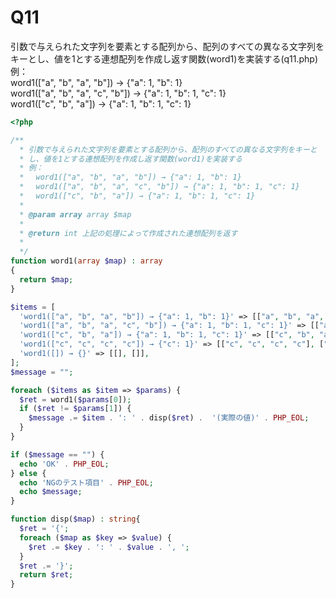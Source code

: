 # Q11
引数で与えられた文字列を要素とする配列から、配列のすべての異なる文字列をキーとし、値を1とする連想配列を作成し返す関数(word1)を実装する(q11.php)
例：  
 word1(["a", "b", "a", "b"]) → {"a": 1, "b": 1}  
 word1(["a", "b", "a", "c", "b"]) → {"a": 1, "b": 1, "c": 1}  
 word1(["c", "b", "a"]) → {"a": 1, "b": 1, "c": 1}

``` php
<?php

/**
  * 引数で与えられた文字列を要素とする配列から、配列のすべての異なる文字列をキーと
  * し、値を1とする連想配列を作成し返す関数(word1)を実装する
  * 例：
  * 　word1(["a", "b", "a", "b"]) → {"a": 1, "b": 1}
  * 　word1(["a", "b", "a", "c", "b"]) → {"a": 1, "b": 1, "c": 1}
  * 　word1(["c", "b", "a"]) → {"a": 1, "b": 1, "c": 1}
  *
  * @param array array $map
  * 
  * @return int 上記の処理によって作成された連想配列を返す
  * 
  */
function word1(array $map) : array
{
  return $map;
}

$items = [
  'word1(["a", "b", "a", "b"]) → {"a": 1, "b": 1}' => [["a", "b", "a", "b"], ["a"=>1, "b"=>1]],
  'word1(["a", "b", "a", "c", "b"]) → {"a": 1, "b": 1, "c": 1}' => [["a", "b", "a", "c", "b"], ["a"=>1, "b"=>1, "c"=>1]],
  'word1(["c", "b", "a"]) → {"a": 1, "b": 1, "c": 1}' => [["c", "b", "a"], ["a"=>1, "b"=>1, "c"=>1]],
  'word1(["c", "c", "c", "c"]) → {"c": 1}' => [["c", "c", "c", "c"], ["c"=>1]],
  'word1([]) → {}' => [[], []],
];
$message = "";

foreach ($items as $item => $params) {
  $ret = word1($params[0]);
  if ($ret != $params[1]) {
    $message .= $item . ': ' . disp($ret) .  '(実際の値)' . PHP_EOL;
  }
}

if ($message == "") {
  echo 'OK' . PHP_EOL;
} else {
  echo 'NGのテスト項目' . PHP_EOL;
  echo $message;
}

function disp($map) : string{
  $ret = '{';
  foreach ($map as $key => $value) {
    $ret .= $key . ': ' . $value . ', ';
  }
  $ret .= '}';
  return $ret;
}
```
